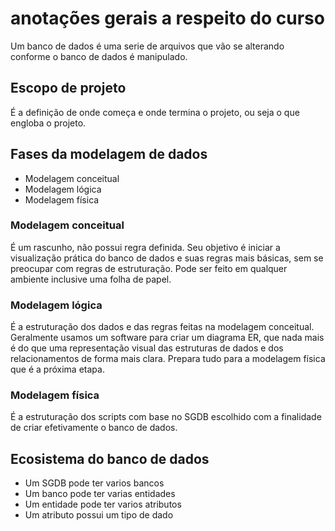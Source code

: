 # anotações gerais a respeito do curso

Um banco de dados é uma serie de arquivos que vão se alterando conforme o banco de dados
é manipulado.

## Escopo de projeto

É a definição de onde começa e onde termina o projeto, ou seja o que engloba o projeto.

## Fases da modelagem de dados

- Modelagem conceitual
- Modelagem lógica
- Modelagem física

### Modelagem conceitual

É um rascunho, não possui regra definida. Seu objetivo é iniciar a visualização 
prática do banco de dados e suas regras mais básicas, sem se preocupar com
regras de estruturação. Pode ser feito em qualquer ambiente inclusive uma folha 
de papel.

### Modelagem lógica

É a estruturação dos dados e das regras feitas na modelagem conceitual. Geralmente
usamos um software para criar um diagrama ER, que nada mais é do que uma representação
visual das estruturas de dados e dos relacionamentos de forma mais clara. Prepara
tudo para a modelagem física que é a próxima etapa.

### Modelagem física

É a estruturação dos scripts com base no SGDB escolhido com a finalidade de criar
efetivamente o banco de dados.

## Ecosistema do banco de dados

- Um SGDB pode ter varios bancos
- Um banco pode ter varias entidades
- Um entidade pode ter varios atributos
- Um atributo possui um tipo de dado

